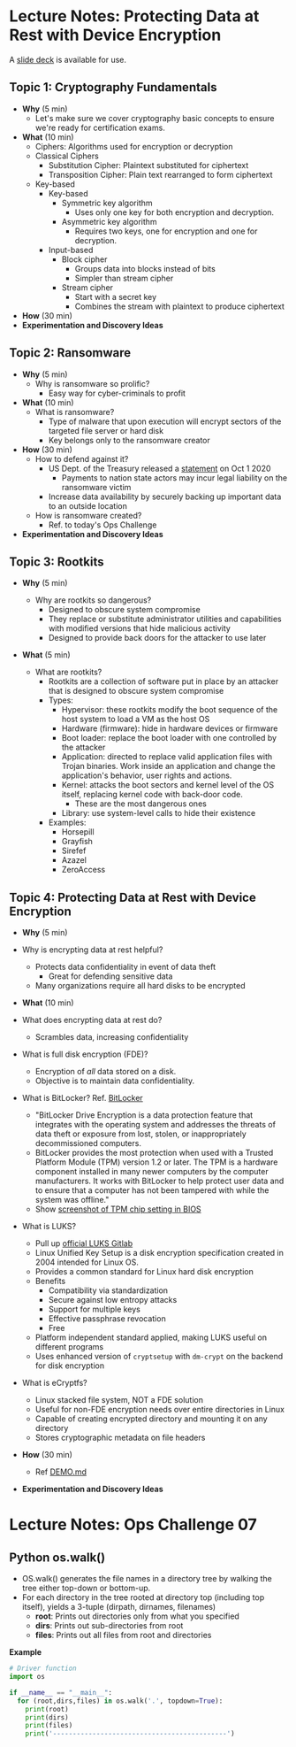 # Lecture Notes: Protecting Data at Rest with Device Encryption

A [slide deck](https://docs.google.com/presentation/d/1B79PoKwVZwdJLHRjOgoP0IWFcSjUgKcNoj50bOKFxXA/edit?usp=sharing) is available for use.

## Topic 1: Cryptography Fundamentals

- **Why** (5 min)
  - Let's make sure we cover cryptography basic concepts to ensure we're ready for certification exams.
- **What** (10 min)
  - Ciphers: Algorithms used for encryption or decryption
  - Classical Ciphers
    - Substitution Cipher: Plaintext substituted for ciphertext
    - Transposition Cipher: Plain text rearranged to form ciphertext
  - Key-based
    - Key-based
      - Symmetric key algorithm
        - Uses only one key for both encryption and decryption.
      - Asymmetric key algorithm
        - Requires two keys, one for encryption and one for decryption.
    - Input-based
      - Block cipher
        - Groups data into blocks instead of bits
        - Simpler than stream cipher
      - Stream cipher
        - Start with a secret key
        - Combines the stream with plaintext to produce ciphertext
- **How** (30 min)
- **Experimentation and Discovery Ideas**

## Topic 2: Ransomware

- **Why** (5 min)
  - Why is ransomware so prolific?
    - Easy way for cyber-criminals to profit
- **What** (10 min)
  - What is ransomware?
    - Type of malware that upon execution will encrypt sectors of the targeted file server or hard disk
    - Key belongs only to the ransomware creator
- **How** (30 min)
  - How to defend against it?
    - US Dept. of the Treasury released a [statement](https://home.treasury.gov/system/files/126/ofac_ransomware_advisory_10012020_1.pdf) on Oct 1 2020
      - Payments to nation state actors may incur legal liability on the ransomware victim
    - Increase data availability by securely backing up important data to an outside location
  - How is ransomware created?
    - Ref. to today's Ops Challenge
- **Experimentation and Discovery Ideas**

## Topic 3: Rootkits

- **Why** (5 min)
  - Why are rootkits so dangerous?
    - Designed to obscure system compromise
    - They replace or substitute administrator utilities and capabilities with modified versions that hide malicious activity
    - Designed to provide back doors for the attacker to use later

- **What** (5 min)
  - What are rootkits?
    - Rootkits are a collection of software put in place by an attacker that is designed to obscure system compromise
    - Types:
      - Hypervisor: these rootkits modify the boot sequence of the host system to load a VM as the host OS
      - Hardware (firmware): hide in hardware devices or firmware
      - Boot loader: replace the boot loader with one controlled by the attacker
      - Application: directed to replace valid application files with Trojan binaries. Work inside an application and change the application's behavior, user rights and actions.
      - Kernel: attacks the boot sectors and kernel level of the OS itself, replacing kernel code with back-door code.
        - These are the most dangerous ones
      - Library: use system-level calls to hide their existence
    - Examples:
      - Horsepill
      - Grayfish
      - Sirefef
      - Azazel
      - ZeroAccess

## Topic 4: Protecting Data at Rest with Device Encryption

- **Why** (5 min)
- Why is encrypting data at rest helpful?
  - Protects data confidentiality in event of data theft
    - Great for defending sensitive data
  - Many organizations require all hard disks to be encrypted

- **What** (10 min)
- What does encrypting data at rest do?
  - Scrambles data, increasing confidentiality

- What is full disk encryption (FDE)?
  - Encryption of *all* data stored on a disk.
  - Objective is to maintain data confidentiality.

- What is BitLocker? Ref. [BitLocker](https://docs.microsoft.com/en-us/windows/security/information-protection/bitlocker/bitlocker-overview)
  - "BitLocker Drive Encryption is a data protection feature that integrates with the operating system and addresses the threats of data theft or exposure from lost, stolen, or inappropriately decommissioned computers.
  - BitLocker provides the most protection when used with a Trusted Platform Module (TPM) version 1.2 or later. The TPM is a hardware component installed in many newer computers by the computer manufacturers. It works with BitLocker to help protect user data and to ensure that a computer has not been tampered with while the system was offline."
  - Show [screenshot of TPM chip setting in BIOS](https://forumscdn.lenovo.com/old_attach/116128iB2B4695756F7AFCE.jpg)

- What is LUKS?
  - Pull up [official LUKS Gitlab](https://gitlab.com/cryptsetup/cryptsetup/blob/master/README.md)
  - Linux Unified Key Setup is a disk encryption specification created in 2004 intended for Linux OS.
  - Provides a common standard for Linux hard disk encryption
  - Benefits
    - Compatibility via standardization
    - Secure against low entropy attacks
    - Support for multiple keys
    - Effective passphrase revocation
    - Free
  - Platform independent standard applied, making LUKS useful on different programs
  - Uses enhanced version of `cryptsetup` with `dm-crypt` on the backend for disk encryption

- What is eCryptfs?
  - Linux stacked file system, NOT a FDE solution
  - Useful for non-FDE encryption needs over entire directories in Linux
  - Capable of creating encrypted directory and mounting it on any directory
  - Stores cryptographic metadata on file headers

- **How** (30 min)
  - Ref [DEMO.md](DEMO.md)

- **Experimentation and Discovery Ideas**

# Lecture Notes: Ops Challenge 07

## Python os.walk()

- OS.walk() generates the file names in a directory tree by walking the tree either top-down or bottom-up.
- For each directory in the tree rooted at directory top (including top itself), yields a 3-tuple (dirpath, dirnames, filenames)
  - **root**: Prints out directories only from what you specified
  - **dirs**: Prints out sub-directories from root
  - **files**: Prints out all files from root and directories

**Example**

```python
# Driver function
import os

if __name__ == "__main__":
  for (root,dirs,files) in os.walk('.', topdown=True):
    print(root)
    print(dirs)
    print(files)
    print('--------------------------------------------')
```
